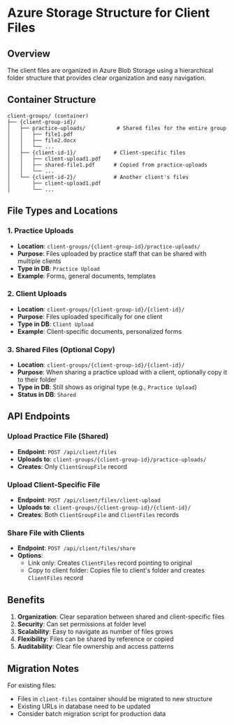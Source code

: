 # Azure Storage Structure for Client Files

## Overview

The client files are organized in Azure Blob Storage using a hierarchical folder structure that provides clear organization and easy navigation.

## Container Structure

```
client-groups/ (container)
├── {client-group-id}/
│   ├── practice-uploads/          # Shared files for the entire group
│   │   ├── file1.pdf
│   │   ├── file2.docx
│   │   └── ...
│   ├── {client-id-1}/            # Client-specific files
│   │   ├── client-upload1.pdf
│   │   ├── shared-file1.pdf      # Copied from practice-uploads
│   │   └── ...
│   └── {client-id-2}/            # Another client's files
│       ├── client-upload1.pdf
│       └── ...
```

## File Types and Locations

### 1. Practice Uploads

- **Location**: `client-groups/{client-group-id}/practice-uploads/`
- **Purpose**: Files uploaded by practice staff that can be shared with multiple clients
- **Type in DB**: `Practice Upload`
- **Example**: Forms, general documents, templates

### 2. Client Uploads

- **Location**: `client-groups/{client-group-id}/{client-id}/`
- **Purpose**: Files uploaded specifically for one client
- **Type in DB**: `Client Upload`
- **Example**: Client-specific documents, personalized forms

### 3. Shared Files (Optional Copy)

- **Location**: `client-groups/{client-group-id}/{client-id}/`
- **Purpose**: When sharing a practice upload with a client, optionally copy it to their folder
- **Type in DB**: Still shows as original type (e.g., `Practice Upload`)
- **Status in DB**: `Shared`

## API Endpoints

### Upload Practice File (Shared)

- **Endpoint**: `POST /api/client/files`
- **Uploads to**: `client-groups/{client-group-id}/practice-uploads/`
- **Creates**: Only `ClientGroupFile` record

### Upload Client-Specific File

- **Endpoint**: `POST /api/client/files/client-upload`
- **Uploads to**: `client-groups/{client-group-id}/{client-id}/`
- **Creates**: Both `ClientGroupFile` and `ClientFiles` records

### Share File with Clients

- **Endpoint**: `POST /api/client/files/share`
- **Options**:
  - Link only: Creates `ClientFiles` record pointing to original
  - Copy to client folder: Copies file to client's folder and creates `ClientFiles` record

## Benefits

1. **Organization**: Clear separation between shared and client-specific files
2. **Security**: Can set permissions at folder level
3. **Scalability**: Easy to navigate as number of files grows
4. **Flexibility**: Files can be shared by reference or copied
5. **Auditability**: Clear file ownership and access patterns

## Migration Notes

For existing files:

- Files in `client-files` container should be migrated to new structure
- Existing URLs in database need to be updated
- Consider batch migration script for production data
